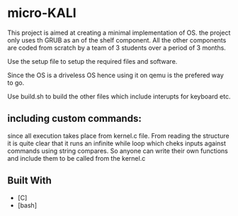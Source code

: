 
# micro-KALI


This project is aimed at creating a minimal implementation of OS. the project only uses th GRUB as an of the shelf component. All the other components are coded from scratch by a team of 3 students over a period of 3 months.

Use the setup file to setup the required files and software.

Since the OS is a driveless OS hence using it on qemu is the prefered way to go.

Use build.sh to build the other files which include interupts for keyboard etc.

## including custom commands:
since all execution takes place from kernel.c file. From reading the structure it is quite clear that it runs an infinite while loop which cheks inputs against commands using string compares. So anyone can write their own functions and include them to be called from the kernel.c


## Built With

* [C]
* [bash]


